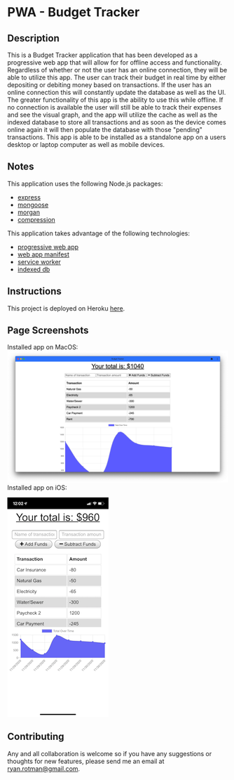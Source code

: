 # PWA - Budget Tracker

## Description
<!-- This repository holds the homework assignment for Week 18 of the [The Coding Boot Camp](https://techbootcamps.utexas.edu/coding/) through the University of Texas at Austin's Center for Professional Education. -->

This is a Budget Tracker application that has been developed as a progressive web app that will allow for for offline access and functionality. Regardless of whether or not the user has an online connection, they will be able to utilize this app. The user can track their budget in real time by either depositing or debiting money based on transactions. If the user has an online connection this will constantly update the database as well as the UI. The greater functionality of this app is the ability to use this while offline. If no connection is available the user will still be able to track their expenses and see the visual graph, and the app will utilize the cache as well as the indexed database to store all transactions and as soon as the device comes online again it will then populate the database with those "pending" transactions. This app is able to be installed as a standalone app on a users desktop or laptop computer as well as mobile devices.

## Notes
This application uses the following Node.js packages:
- [express](https://expressjs.com/)
- [mongoose](https://www.npmjs.com/package/mongoose)
- [morgan](https://www.npmjs.com/package/morgan)
- [compression](https://www.npmjs.com/package/compression)

This application takes advantage of the following technologies:
- [progressive web app](https://web.dev/progressive-web-apps/)
- [web app manifest](https://web.dev/add-manifest/)
- [service worker](https://developer.mozilla.org/en-US/docs/Web/API/Service_Worker_API)
- [indexed db](https://developer.mozilla.org/en-US/docs/Web/API/IndexedDB_API)

## Instructions
This project is deployed on Heroku [here](https://rr-budget-pwa.herokuapp.com/).

## Page Screenshots
Installed app on MacOS:
![ReadMe_ScreenShot_MacOS](./public/assets/images/ReadMe_ScreenShot_MacOS.png)
Installed app on iOS:

![ReadMe_ScreenShot_iOS](./public/assets/images/ReadMe_ScreenShot_iOS.PNG)

## Contributing
Any and all collaboration is welcome so if you have any suggestions or thoughts for new features, please send me an email at ryan.rotman@gmail.com.